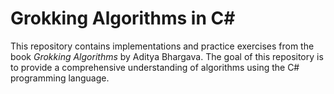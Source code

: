 # Grokking Algorithms in C#

This repository contains implementations and practice exercises from the book *Grokking Algorithms* by Aditya Bhargava. The goal of this repository is to provide a comprehensive understanding of algorithms using the C# programming language.

